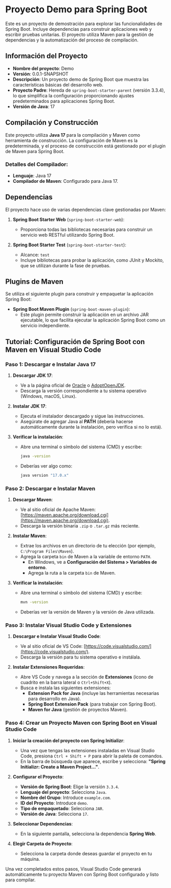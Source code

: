 
# Proyecto Demo para Spring Boot

Este es un proyecto de demostración para explorar las funcionalidades de Spring Boot. Incluye dependencias para construir aplicaciones web y escribir pruebas unitarias. El proyecto utiliza Maven para la gestión de dependencias y la automatización del proceso de compilación.

## Información del Proyecto
- **Nombre del proyecto**: Demo
- **Versión**: 0.0.1-SNAPSHOT
- **Descripción**: Un proyecto demo de Spring Boot que muestra las características básicas del desarrollo web.
- **Proyecto Padre**: Hereda de `spring-boot-starter-parent` (versión 3.3.4), lo que simplifica la configuración proporcionando ajustes predeterminados para aplicaciones Spring Boot.
- **Versión de Java**: 17

## Compilación y Construcción
Este proyecto utiliza **Java 17** para la compilación y Maven como herramienta de construcción. La configuración de Maven es la predeterminada, y el proceso de construcción está gestionado por el plugin de Maven para Spring Boot.

### Detalles del Compilador:
- **Lenguaje**: Java 17
- **Compilador de Maven**: Configurado para Java 17.

## Dependencias
El proyecto hace uso de varias dependencias clave gestionadas por Maven:

1. **Spring Boot Starter Web** (`spring-boot-starter-web`):
   - Proporciona todas las bibliotecas necesarias para construir un servicio web RESTful utilizando Spring Boot.

2. **Spring Boot Starter Test** (`spring-boot-starter-test`):
   - Alcance: `test`
   - Incluye bibliotecas para probar la aplicación, como JUnit y Mockito, que se utilizan durante la fase de pruebas.

## Plugins de Maven
Se utiliza el siguiente plugin para construir y empaquetar la aplicación Spring Boot:

- **Spring Boot Maven Plugin** (`spring-boot-maven-plugin`):
  - Este plugin permite construir la aplicación en un archivo JAR ejecutable, lo que facilita ejecutar la aplicación Spring Boot como un servicio independiente.

## **Tutorial: Configuración de Spring Boot con Maven en Visual Studio Code**

### **Paso 1: Descargar e Instalar Java 17**

1. **Descargar JDK 17**:
   - Ve a la página oficial de [Oracle](https://www.oracle.com/java/technologies/javase-jdk17-downloads.html) o [AdoptOpenJDK](https://adoptopenjdk.net/).
   - Descarga la versión correspondiente a tu sistema operativo (Windows, macOS, Linux).

2. **Instalar JDK 17**:
   - Ejecuta el instalador descargado y sigue las instrucciones.
   - Asegúrate de agregar Java al **PATH** (debería hacerse automáticamente durante la instalación, pero verifica si no lo está).

3. **Verificar la instalación**:
   - Abre una terminal o símbolo del sistema (CMD) y escribe:
     ```bash
     java -version
     ```
   - Deberías ver algo como:
     ```bash
     java version "17.0.x"
     ```

### **Paso 2: Descargar e Instalar Maven**

1. **Descargar Maven**:
   - Ve al sitio oficial de Apache Maven: [https://maven.apache.org/download.cgi](https://maven.apache.org/download.cgi).
   - Descarga la versión binaria `.zip` o `.tar.gz` más reciente.

2. **Instalar Maven**:
   - Extrae los archivos en un directorio de tu elección (por ejemplo, `C:\Program Files\Maven`).
   - Agrega la carpeta `bin` de Maven a la variable de entorno `PATH`.
     - En Windows, ve a **Configuración del Sistema > Variables de entorno**.
     - Agrega la ruta a la carpeta `bin` de Maven.

3. **Verificar la instalación**:
   - Abre una terminal o símbolo del sistema (CMD) y escribe:
     ```bash
     mvn -version
     ```
   - Deberías ver la versión de Maven y la versión de Java utilizada.

### **Paso 3: Instalar Visual Studio Code y Extensiones**

1. **Descargar e Instalar Visual Studio Code**:
   - Ve al sitio oficial de VS Code: [https://code.visualstudio.com/](https://code.visualstudio.com/).
   - Descarga la versión para tu sistema operativo e instálala.

2. **Instalar Extensiones Requeridas**:
   - Abre VS Code y navega a la sección de **Extensiones** (icono de cuadrito en la barra lateral o `Ctrl+Shift+X`).
   - Busca e instala las siguientes extensiones:
     - **Extension Pack for Java** (incluye las herramientas necesarias para desarrollo en Java).
     - **Spring Boot Extension Pack** (para trabajar con Spring Boot).
     - **Maven for Java** (gestión de proyectos Maven).

### **Paso 4: Crear un Proyecto Maven con Spring Boot en Visual Studio Code**

1. **Iniciar la creación del proyecto con Spring Initializr**:
   - Una vez que tengas las extensiones instaladas en Visual Studio Code, presiona `Ctrl + Shift + P` para abrir la paleta de comandos.
   - En la barra de búsqueda que aparece, escribe y selecciona: **"Spring Initializr: Create a Maven Project..."**.
   
2. **Configurar el Proyecto**:
   - **Versión de Spring Boot**: Elige la versión `3.3.4`.
   - **Lenguaje del proyecto**: Selecciona `Java`.
   - **Nombre del Grupo**: Introduce `example.com`.
   - **ID del Proyecto**: Introduce `demo`.
   - **Tipo de empaquetado**: Selecciona `JAR`.
   - **Versión de Java**: Selecciona `17`.

3. **Seleccionar Dependencias**:
   - En la siguiente pantalla, selecciona la dependencia **Spring Web**.

4. **Elegir Carpeta de Proyecto**:
   - Selecciona la carpeta donde deseas guardar el proyecto en tu máquina.

Una vez completados estos pasos, Visual Studio Code generará automáticamente tu proyecto Maven con Spring Boot configurado y listo para compilar.